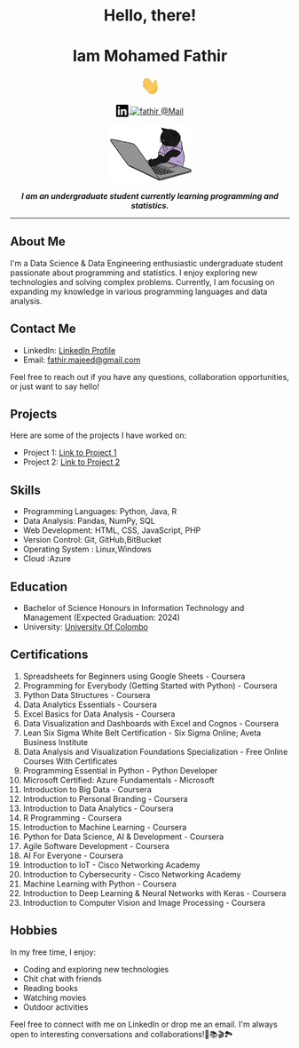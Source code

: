 <h1 align="center">Hello, there!</h1>
<h1 align="center">Iam Mohamed Fathir </h1>

<p align="center">
  <img src="https://raw.githubusercontent.com/ABSphreak/ABSphreak/master/gifs/Hi.gif" width="35" height="35">
</p>

<p align="center">
  <a href="https://www.linkedin.com/in/mohamed-fathir-538951204">
    <img align="center" width="22px" src="https://github.com/FathirAMM/FathirAMM/blob/main/lk.svg">
  </a>
  <a href="mailto:fathir.majeed@gmail.com">
    <img align="center" alt="fathir @Mail" width="22px" src="https://cdn.jsdelivr.net/npm/simple-icons@v3/icons/gmail.svg" />
  </a>
</p>

<p align="center">
  <img src="https://github.com/FathirAMM/FathirAMM/blob/main/git.gif" width="150">
</p>

<p align="center">
  <b><i>I am an undergraduate student currently learning programming and statistics.</i></b>
</p>



---

## About Me

I'm a Data Science & Data Engineering enthusiastic undergraduate student passionate about programming and statistics. I enjoy exploring new technologies and solving complex problems. Currently, I am focusing on expanding my knowledge in various programming languages and data analysis.

## Contact Me

- LinkedIn: [LinkedIn Profile](https://www.linkedin.com/in/mohamed-fathir-538951204)
- Email: fathir.majeed@gmail.com

Feel free to reach out if you have any questions, collaboration opportunities, or just want to say hello!

## Projects

Here are some of the projects I have worked on:

- Project 1: [Link to Project 1](https://github.com/yourusername/project1)
- Project 2: [Link to Project 2](https://github.com/yourusername/project2)

## Skills

- Programming Languages: Python, Java, R
- Data Analysis: Pandas, NumPy, SQL
- Web Development: HTML, CSS, JavaScript, PHP
- Version Control: Git, GitHub,BitBucket
- Operating System : Linux,Windows
- Cloud :Azure

## Education

- Bachelor of Science Honours in Information Technology and Management (Expected Graduation: 2024)
- University: [University Of Colombo]([https://www.youruniversity.edu](https://cmb.ac.lk/))

## Certifications

1. Spreadsheets for Beginners using Google Sheets - Coursera
2. Programming for Everybody (Getting Started with Python) - Coursera
3. Python Data Structures - Coursera
4. Data Analytics Essentials - Coursera
5. Excel Basics for Data Analysis - Coursera
6. Data Visualization and Dashboards with Excel and Cognos - Coursera
7. Lean Six Sigma White Belt Certification - Six Sigma Online; Aveta Business Institute
8. Data Analysis and Visualization Foundations Specialization - Free Online Courses With Certificates
9. Programming Essential in Python - Python Developer
10. Microsoft Certified: Azure Fundamentals - Microsoft
11. Introduction to Big Data - Coursera
12. Introduction to Personal Branding - Coursera
13. Introduction to Data Analytics - Coursera
14. R Programming - Coursera
15. Introduction to Machine Learning - Coursera
16. Python for Data Science, AI & Development - Coursera
17. Agile Software Development - Coursera
18. AI For Everyone - Coursera
19. Introduction to IoT - Cisco Networking Academy
20. Introduction to Cybersecurity - Cisco Networking Academy
21. Machine Learning with Python - Coursera
22. Introduction to Deep Learning & Neural Networks with Keras - Coursera
23. Introduction to Computer Vision and Image Processing - Coursera

## Hobbies

In my free time, I enjoy:

- Coding and exploring new technologies
- Chit chat with friends
- Reading books
- Watching movies
- Outdoor activities

  
Feel free to connect with me on LinkedIn or drop me an email. I'm always open to interesting conversations and collaborations!🚀📚🎬🏞️

